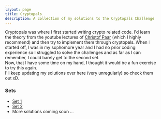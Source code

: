 ```yaml
---
layout: page
title: Cryptopals
description: A collection of my solutions to the Cryptopals Challenge
---
```

Cryptopals was where I first started writing crypto related code. I'd learn the theory from the youtube lectures of [Christof Paar](https://www.youtube.com/channel/UC1usFRN4LCMcfIV7UjHNuQg) (which I highly recommend) and then try to implement them through cryptopals.
When I started off, I was in my sophomore year and I had no prior coding experience so I struggled to solve the challenges and as far as I can remember, I could barely get to the second set.  
Now, that I have some time on my hand, I thought it would be a fun exercise to try this again.  
I'll keep updating my solutions over here (very unregularly) so check them out xD.

### Sets
- [Set 1](Set_1/Set_1.md)
- [Set 2](Set_2/Set_2.md)
- More solutions coming soon ...
